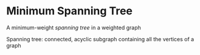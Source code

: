 # Minimum Spanning Tree
A minimum-weight _spanning tree_ in a weighted graph

Spanning tree: connected, acyclic subgraph containing all the vertices of a graph

